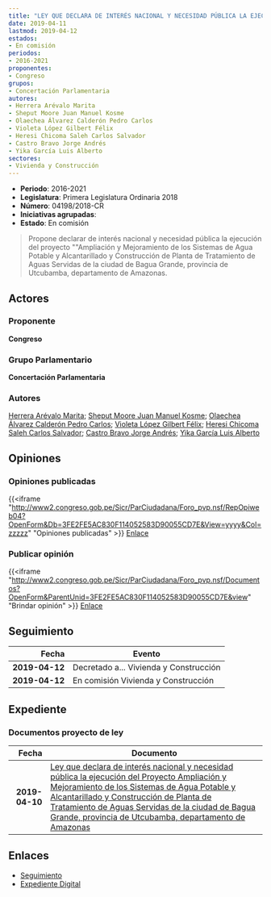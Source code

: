 ```yaml
---
title: "LEY QUE DECLARA DE INTERÉS NACIONAL Y NECESIDAD PÚBLICA LA EJECUCIÓN DEL PROYECTO 'AMPLIACIÓN Y MEJORAMIENTO DE LOS SISTEMAS DE AGUA POTABLE Y ALCANTARILLADO Y CONSTRUCCIÓN DE PLANTA DE TRATAMIENTO DE AGUAS SERVIDAS DE LA CIUDAD DE BAGUA GRANDE, PROVINCIA DE UTCUBAMBA, DEPARTAMENTO DE AMAZONAS'"
date: 2019-04-11
lastmod: 2019-04-12
estados:
- En comisión
periodos:
- 2016-2021
proponentes:
- Congreso
grupos:
- Concertación Parlamentaria
autores:
- Herrera Arévalo Marita
- Sheput Moore Juan Manuel Kosme
- Olaechea Álvarez Calderón Pedro Carlos
- Violeta López Gilbert Félix
- Heresi Chicoma Saleh Carlos Salvador
- Castro Bravo Jorge Andrés
- Yika García Luis Alberto
sectores:
- Vivienda y Construcción
---
```

- **Periodo**: 2016-2021
- **Legislatura**: Primera Legislatura Ordinaria 2018
- **Número**: 04198/2018-CR
- **Iniciativas agrupadas**: 
- **Estado**: En comisión

> Propone declarar de interés nacional y necesidad pública la ejecución del proyecto ""Ampliación y Mejoramiento de los Sistemas de Agua Potable y Alcantarillado y Construcción de Planta de Tratamiento de Aguas Servidas de la ciudad de Bagua Grande, provincia de Utcubamba, departamento de Amazonas.


## Actores

### Proponente

**Congreso**

### Grupo Parlamentario

**Concertación Parlamentaria**

### Autores

[Herrera Arévalo Marita](mailto:mailto:mherrera@congreso.gob.pe); [Sheput Moore Juan Manuel Kosme](mailto:mailto:jsheput@congreso.gob.pe); [Olaechea Álvarez Calderón Pedro Carlos](mailto:mailto:polaechea@congreso.gob.pe); [Violeta López Gilbert Félix](mailto:mailto:gvioleta@congreso.gob.pe); [Heresi Chicoma Saleh Carlos Salvador](mailto:mailto:sheresi@congreso.gob.pe); [Castro Bravo Jorge Andrés](mailto:mailto:jacastro@congreso.gob.pe); [Yika García Luis Alberto](mailto:mailto:lyika@congreso.gob.pe)

## Opiniones

### Opiniones publicadas

{{<iframe "http://www2.congreso.gob.pe/Sicr/ParCiudadana/Foro_pvp.nsf/RepOpiweb04?OpenForm&Db=3FE2FE5AC830F114052583D90055CD7E&View=yyyy&Col=zzzzz" "Opiniones publicadas" >}}
[Enlace](http://www2.congreso.gob.pe/Sicr/ParCiudadana/Foro_pvp.nsf/RepOpiweb04?OpenForm&Db=3FE2FE5AC830F114052583D90055CD7E&View=yyyy&Col=zzzzz)

### Publicar opinión

{{<iframe "http://www2.congreso.gob.pe/Sicr/ParCiudadana/Foro_pvp.nsf/Documentos?OpenForm&ParentUnid=3FE2FE5AC830F114052583D90055CD7E&view" "Brindar opinión" >}}
[Enlace](http://www2.congreso.gob.pe/Sicr/ParCiudadana/Foro_pvp.nsf/Documentos?OpenForm&ParentUnid=3FE2FE5AC830F114052583D90055CD7E&view)


## Seguimiento

| Fecha | Evento |
|------:|--------|
| **2019-04-12** | Decretado a... Vivienda y Construcción |
| **2019-04-12** | En comisión Vivienda y Construcción |

## Expediente

### Documentos proyecto de ley

| Fecha | Documento |
|------:|-----------|
| **2019-04-10** | [Ley que declara de interés nacional y necesidad pública la ejecución del Proyecto Ampliación y Mejoramiento de los Sistemas de Agua Potable y Alcantarillado y Construcción de Planta de Tratamiento de Aguas Servidas de la ciudad de Bagua Grande, provincia de Utcubamba, departamento de Amazonas](http://www.leyes.congreso.gob.pe/Documentos/2016_2021/Proyectos_de_Ley_y_de_Resoluciones_Legislativas/PL0419820190410..pdf) |

## Enlaces

- [Seguimiento](http://www2.congreso.gob.pe/Sicr/TraDocEstProc/CLProLey2016.nsf/f7fff46988ca05b1052578e100829cc7/f08c5baa3309d5ca052583d9006de5de?OpenDocument)
- [Expediente Digital](http://www2.congreso.gob.pe/Sicr/TraDocEstProc/CLProLey2016.nsf/f7fff46988ca05b1052578e100829cc7/f08c5baa3309d5ca052583d9006de5de?OpenDocument&Click=05257FB7005EB655.eb71d0cf91d8294e05256cdf006b5706/$Body/0.1C6C)

